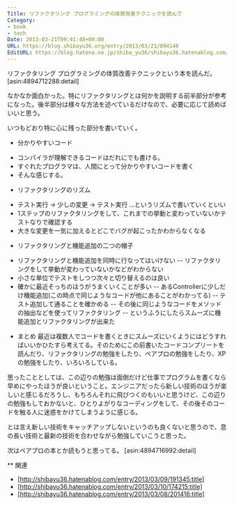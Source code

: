 ```yaml
---
Title: リファクタリング プログラミングの体質改善テクニックを読んで
Category:
- book
- tech
Date: 2013-03-21T09:41:48+09:00
URL: https://blog.shibayu36.org/entry/2013/03/21/094148
EditURL: https://blog.hatena.ne.jp/shiba_yu36/shibayu36.hatenablog.com/atom/entry/6435988827675982579
---
```


リファクタリング プログラミングの体質改善テクニックという本を読んだ。
[asin:4894712288:detail]

なかなか面白かった。特にリファクタリングとは何かを説明する前半部分が参考になった。後半部分は様々な方法を述べているだけなので、必要に応じて読めばいいと思う。

いつもどおり特に心に残った部分を書いていく。

* 分かりやすいコード
- コンパイラが理解できるコードはだれにでも書ける。
- すぐれたプログラマは、人間にとって分かりやすいコードを書く
- そんな感じする。

* リファクタリングのリズム
- テスト実行 -> 少しの変更 -> テスト実行 ...というリズムで書いていくといい
- 1ステップのリファクタリングをして、これまでの挙動と変わっていないかテストなりで確認する
- 大きな変更を一気に加えるとどこでバグが起こったかわからなくなる

* リファクタリングと機能追加の二つの帽子
- リファクタリングと機能追加を同時に行なってはいけない
-- リファクタリングをして挙動が変わっていないかなどがわからない
- 小さな単位でテストをしつつ次々と切り替えるのは良い
- 確かに最近そっちのほうがうまくいくことが多い
-- あるControllerに少しだけ機能追加(この時点で同じようなコードが他にあることがわかってる)
-- テスト追加して通ることを確かめる
-- その後に同じようなコードをメソッドの抽出などを使ってリファクタリング
-- というふうにしたらスムーズに機能追加とリファクタリングが出来た

* まとめ
最近は複数人でコードを書くときにスムーズにいくようにはどうすればいいかひたすら考えてる。そのためにこの前書いたコードコンプリートを読んだり、リファクタリングの勉強をしたり、ペアプロの勉強をしたり、XPの勉強をしたり、いろいろしている。

思ったこととしては、この辺りの勉強は面倒だけど仕事でプログラムを書くなら早めにやったほうが良いということ。エンジニアだったら新しい技術のほうが楽しいと感じるだろうし、もちろんそれに飛びつくのもいいと思うけど、この辺りの勉強もしておかないと、ひとりよがりなコーディングをして、その後そのコードを触る人に迷惑をかけてしまうように感じる。

とは言え新しい技術をキャッチアップしないというのも良くないと思うので、息の長い技術と最新の技術を合わせながら勉強していこうと思った。

次はペアプロの本とか読もうと思ってる。
[asin:4894716992:detail]

** 関連
- [http://shibayu36.hatenablog.com/entry/2013/03/09/191345:title]
- [http://shibayu36.hatenablog.com/entry/2013/03/10/174215:title]
- [http://shibayu36.hatenablog.com/entry/2013/03/08/201416:title]
